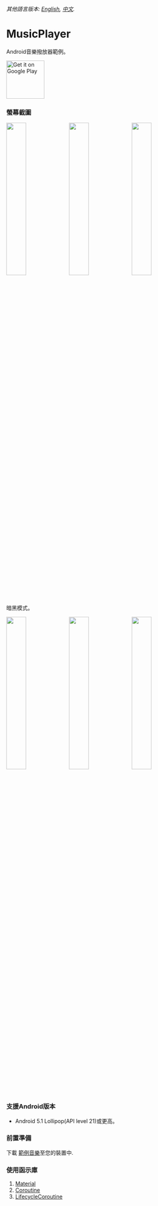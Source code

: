*其他語言版本: [English](README.md), [中文](README.zh-tw.md).*

# MusicPlayer
Android音樂撥放器範例。

<a href='https://play.google.com/store/apps/details?id=com.a1573595.musicplayer'><img alt='Get it on Google Play' src='https://play.google.com/intl/en_us/badges/images/generic/en_badge_web_generic.png' height="100px"/></a>

### 螢幕截圖
<div style="dispaly:flex">
    <img src="https://user-images.githubusercontent.com/25738593/98453966-f8a1d380-2199-11eb-9d53-11c64c71c578.jpg" width="32%">
    <img src="https://user-images.githubusercontent.com/25738593/98453967-f8a1d380-2199-11eb-92f0-eb8d53c1884b.jpg" width="32%">
    <img src="https://user-images.githubusercontent.com/25738593/98453968-f93a6a00-2199-11eb-8724-ccae3180bf94.jpg" width="32%">
</div>

暗黑模式。
<div style="dispaly:flex">
    <img src="https://user-images.githubusercontent.com/25738593/98453963-f5a6e300-2199-11eb-8a1c-354f2e71308a.jpg" width="32%">
    <img src="https://user-images.githubusercontent.com/25738593/98453964-f770a680-2199-11eb-918f-c84094e1c20a.jpg" width="32%">
    <img src="https://user-images.githubusercontent.com/25738593/98453965-f8093d00-2199-11eb-8314-c74dbda4b875.jpg" width="32%">
</div>

### 支援Android版本
- Android 5.1 Lollipop(API level 21)或更高。

### 前置準備
下載 [範例音樂](https://ccrma.stanford.edu/~jos/pasp/Sound_Examples.html)至您的裝置中.

### 使用函示庫
1. [Material](https://material.io/)
2. [Coroutine](https://github.com/Kotlin/kotlinx.coroutines)
3. [LifecycleCoroutine](https://developer.android.com/topic/libraries/architecture/coroutines)